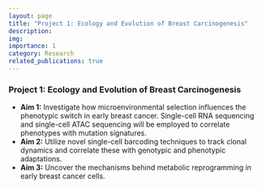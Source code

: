 ```yaml
---
layout: page
title: "Project 1: Ecology and Evolution of Breast Carcinogenesis"
description: 
img: 
importance: 1
category: Research
related_publications: true
---
```


### Project 1: Ecology and Evolution of Breast Carcinogenesis
- **Aim 1:** Investigate how microenvironmental selection influences the phenotypic switch in early breast cancer. Single-cell RNA sequencing and single-cell ATAC sequencing will be employed to correlate phenotypes with mutation signatures.
- **Aim 2:** Utilize novel single-cell barcoding techniques to track clonal dynamics and correlate these with genotypic and phenotypic adaptations.
- **Aim 3:** Uncover the mechanisms behind metabolic reprogramming in early breast cancer cells.


